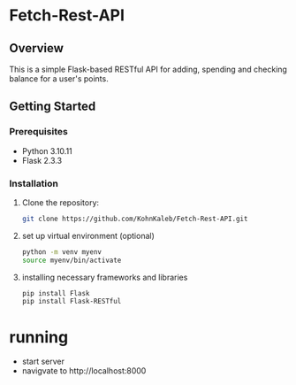# Fetch-Rest-API

## Overview

This is a simple Flask-based RESTful API for adding, spending and checking balance for a user's points.

## Getting Started

### Prerequisites

- Python 3.10.11
- Flask 2.3.3

### Installation

1. Clone the repository:

   ```bash
   git clone https://github.com/KohnKaleb/Fetch-Rest-API.git
3. set up virtual environment (optional)
   ```bash
   python -m venv myenv
   source myenv/bin/activate
   
2. installing necessary frameworks and libraries
   ```bash
   pip install Flask
   pip install Flask-RESTful

# running
- start server
- navigvate to http://localhost:8000
